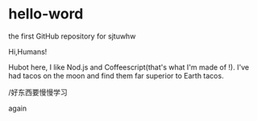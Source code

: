 # hello-word
the first GitHub repository for sjtuwhw

Hi,Humans!

Hubot here, I like Nod.js and Coffeescript(that's what I'm made of !).
I've had tacos on the moon and find them far superior to Earth tacos.


/好东西要慢慢学习

again
